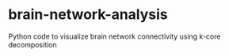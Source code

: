 # brain-network-analysis
Python code to visualize brain network connectivity using k-core decomposition
